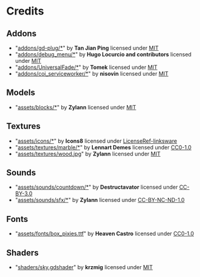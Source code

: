 # Credits

## Addons
- "[addons/gd-plug/*](https://github.com/imjp94/gd-plug)" by **Tan Jian Ping** licensed under [MIT](./LICENSES/MIT.txt)
- "[addons/debug_menu/*](https://github.com/godot-extended-libraries/godot-debug-menu)" by **Hugo Locurcio and contributors** licensed under [MIT](./LICENSES/MIT.txt)
- "[addons/UniversalFade/*](https://github.com/KoBeWi/Godot-Universal-Fade)" by **Tomek** licensed under [MIT](./LICENSES/MIT.txt)
- "[addons/coi_serviceworker/*](https://github.com/nisovin/godot-coi-serviceworker)" by **nisovin** licensed under [MIT](./LICENSES/MIT.txt)
## Models
- "[assets/blocks/*](https://github.com/Zylann/marbles)" by **Zylann** licensed under [MIT](./LICENSES/MIT.txt)
## Textures
- "[assets/icons/*](https://icons8.com/)" by **Icons8** licensed under [LicenseRef-linksware](./LICENSES/LicenseRef-linksware.txt)
- "[assets/textures/marble/*](https://ambientcg.com/view?id=Ground037)" by **Lennart Demes** licensed under [CC0-1.0](./LICENSES/CC0-1.0.txt)
- "[assets/textures/wood.jpg](https://github.com/Zylann/marbles)" by **Zylann** licensed under [MIT](./LICENSES/MIT.txt)
## Sounds
- "[assets/sounds/countdown/*](https://opengameart.org/content/countdown)" by **Destructavator** licensed under [CC-BY-3.0](./LICENSES/CC-BY-3.0.txt)
- "[assets/sounds/sfx/*](https://github.com/Zylann/marbles)" by **Zylann** licensed under [CC-BY-NC-ND-1.0](./LICENSES/CC-BY-NC-ND-1.0.txt)
## Fonts
- "[assets/fonts/box_pixies.ttf](https://www.fontspace.com/boxpixies-font-f27657)" by **Heaven Castro** licensed under [CC0-1.0](./LICENSES/CC0-1.0.txt)
## Shaders
- "[shaders/sky.gdshader](https://godotshaders.com/shader/stylized-sky-with-procedural-sun-and-moon/)" by **krzmig** licensed under [MIT](./LICENSES/MIT.txt)

